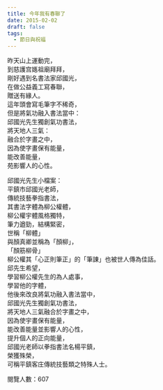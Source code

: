 ```yaml
---
title: 今年我有春聯了
date: 2015-02-02
draft: false
tags:
  - 節日與祝福
---
```

昨天山上運動完，  
到慈護宫嫕祖廟拜拜，  
剛好遇到名書法家邱國光，  
在做公益義工寫春聯，  
贈送有緣人。  
這年頭會寫毛筆字不稀奇，  
但是將氣功融入書法當中：  
邱國光先生獨創氣功書法，  
將天地人三氣：  
融合於字畫之中，  
因為使字畫保有能量，  
能改善能量，  
苑影響人的心性。  

邱國光先生小檔案：  
平鎮市邱國光老師，  
傳統技藝拳指書法，  
其書法字體為柳公權體，  
柳公權宇體風格獨特，  
筆力遒勁，結構緊密，  
世稱「柳體」  
與顏真卿並稱為「顏柳」，  
「顏筋柳骨」  
柳公權其「心正則筆正」的「筆諌」也被世人傳為佳話。  
邱先生希望，  
學習柳公權先生的為人處事，  
學習他的字體，  
他後來改良將氣功融入書法當中，  
邱國光先生獨創氣功書法，  
將天地人三氣融合於字畫之中，  
因為使宇畫保有能量，  
能改善能量並影響人的心性，  
提升個人的正向能量，  
邱國光老師以拳指書法名楊平鎮，  
榮獲殊榮，  
可稱平鎮客庄傳統技藝類之特殊人士。  

閱覽人數：607